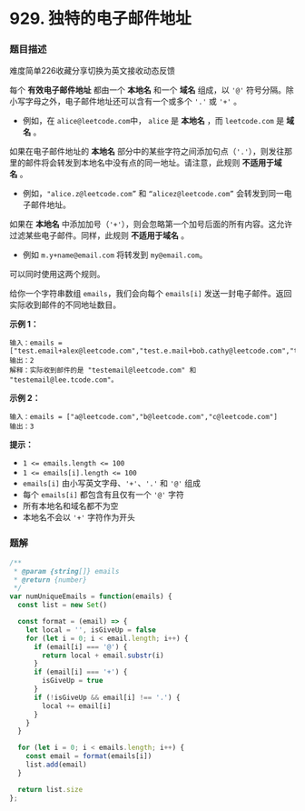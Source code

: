 # **929. 独特的电子邮件地址**

### 题目描述

难度简单226收藏分享切换为英文接收动态反馈

每个 **有效电子邮件地址** 都由一个 **本地名** 和一个 **域名** 组成，以 `'@'` 符号分隔。除小写字母之外，电子邮件地址还可以含有一个或多个 `'.'` 或 `'+'` 。

- 例如，在 `alice@leetcode.com`中， `alice` 是 **本地名** ，而 `leetcode.com` 是 **域名** 。

如果在电子邮件地址的 **本地名** 部分中的某些字符之间添加句点（`'.'`），则发往那里的邮件将会转发到本地名中没有点的同一地址。请注意，此规则 **不适用于域名** 。

- 例如，`"alice.z@leetcode.com”` 和 `“alicez@leetcode.com”` 会转发到同一电子邮件地址。

如果在 **本地名** 中添加加号（`'+'`），则会忽略第一个加号后面的所有内容。这允许过滤某些电子邮件。同样，此规则 **不适用于域名** 。

- 例如 `m.y+name@email.com` 将转发到 `my@email.com`。

可以同时使用这两个规则。

给你一个字符串数组 `emails`，我们会向每个 `emails[i]` 发送一封电子邮件。返回实际收到邮件的不同地址数目。

**示例 1：**

```
输入：emails = ["test.email+alex@leetcode.com","test.e.mail+bob.cathy@leetcode.com","testemail+david@lee.tcode.com"]
输出：2
解释：实际收到邮件的是 "testemail@leetcode.com" 和 "testemail@lee.tcode.com"。

```

**示例 2：**

```
输入：emails = ["a@leetcode.com","b@leetcode.com","c@leetcode.com"]
输出：3

```

**提示：**

- `1 <= emails.length <= 100`
- `1 <= emails[i].length <= 100`
- `emails[i]` 由小写英文字母、`'+'`、`'.'` 和 `'@'` 组成
- 每个 `emails[i]` 都包含有且仅有一个 `'@'` 字符
- 所有本地名和域名都不为空
- 本地名不会以 `'+'` 字符作为开头

### 题解

```jsx
/**
 * @param {string[]} emails
 * @return {number}
 */
var numUniqueEmails = function(emails) {
  const list = new Set()

  const format = (email) => {
    let local = '', isGiveUp = false
    for (let i = 0; i < email.length; i++) {
      if (email[i] === '@') {
        return local + email.substr(i)
      }
      if (email[i] === '+') {
        isGiveUp = true
      }
      if (!isGiveUp && email[i] !== '.') {
        local += email[i]
      }
    }
  }

  for (let i = 0; i < emails.length; i++) {
    const email = format(emails[i])
    list.add(email)
  }

  return list.size
};
```